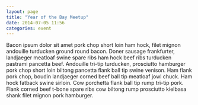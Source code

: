 ```yaml
---
layout: page
title: "Year of the Bay Meetup"
date: 2014-07-05 11:56
categories: event
---
```

Bacon ipsum dolor sit amet pork chop short loin ham hock, filet mignon andouille turducken ground round bacon. Doner sausage frankfurter, landjaeger meatloaf swine spare ribs ham hock beef ribs turducken pastrami pancetta beef. Andouille tri-tip turducken, prosciutto hamburger pork chop short loin biltong pancetta flank ball tip swine venison. Ham flank pork chop, boudin landjaeger corned beef ball tip meatloaf jowl chuck. Ham hock fatback swine sirloin. Cow porchetta flank ball tip rump tri-tip pork. Flank corned beef t-bone spare ribs cow biltong rump prosciutto kielbasa shank filet mignon pork hamburger.

